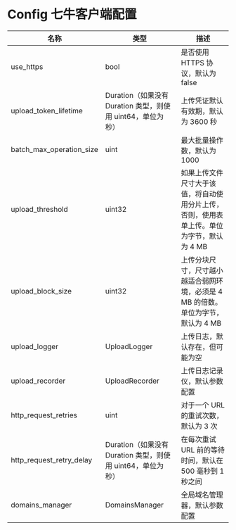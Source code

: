 # Config 七牛客户端配置

| 名称                     | 类型                                                        | 描述                                                         |
| ------------------------ | ----------------------------------------------------------- | ------------------------------------------------------------ |
| use_https                | bool                                                        | 是否使用 HTTPS 协议，默认为 false                            |
| upload_token_lifetime    | Duration（如果没有 Duration 类型，则使用 uint64，单位为秒） | 上传凭证默认有效期，默认为 3600 秒                           |
| batch_max_operation_size | uint                                                        | 最大批量操作数，默认为 1000                                  |
| upload_threshold         | uint32                                                    | 如果上传文件尺寸大于该值，将自动使用分片上传，否则，使用表单上传。单位为字节，默认为 4 MB |
| upload_block_size        | uint32                                                      | 上传分块尺寸，尺寸越小越适合弱网环境，必须是 4 MB 的倍数。单位为字节，默认为 4 MB |
| upload_logger | UploadLogger | 上传日志，默认存在，但可能为空 |
| upload_recorder | UploadRecorder | 上传日志记录仪，默认参数配置 |
| http_request_retries     | uint                                                        | 对于一个 URL 的重试次数，默认为 3 次                         |
| http_request_retry_delay | Duration（如果没有 Duration 类型，则使用 uint64，单位为秒） | 在每次重试 URL 前的等待时间，默认在 500 毫秒到 1 秒之间      |
| domains_manager          | DomainsManager                                              | 全局域名管理器，默认参数配置                                        |

